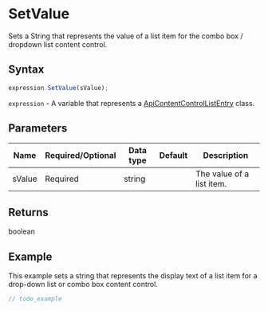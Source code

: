 # SetValue

Sets a String that represents the value of a list item for the combo box / dropdown list content control.

## Syntax

```javascript
expression.SetValue(sValue);
```

`expression` - A variable that represents a [ApiContentControlListEntry](../ApiContentControlListEntry.md) class.

## Parameters

| **Name** | **Required/Optional** | **Data type** | **Default** | **Description** |
| ------------- | ------------- | ------------- | ------------- | ------------- |
| sValue | Required | string |  | The value of a list item. |

## Returns

boolean

## Example

This example sets a string that represents the display text of a list item for a drop-down list or combo box content control.

```javascript editor-docx
// todo_example
```

